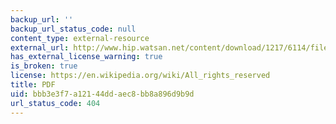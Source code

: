 ```yaml
---
backup_url: ''
backup_url_status_code: null
content_type: external-resource
external_url: http://www.hip.watsan.net/content/download/1217/6114/file/20060501-HWTS-Murcott.pdf
has_external_license_warning: true
is_broken: true
license: https://en.wikipedia.org/wiki/All_rights_reserved
title: PDF
uid: bbb3e3f7-a121-44dd-aec8-bb8a896d9b9d
url_status_code: 404
---
```

